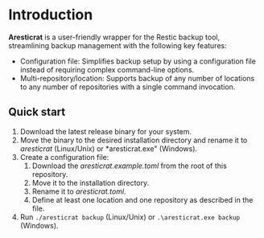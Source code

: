 
# Introduction
**Aresticrat** is a user-friendly wrapper for the Restic backup tool, streamlining backup management with the following key features:
- Configuration file: Simplifies backup setup by using a configuration file instead of requiring complex command-line options.
- Multi-repository/location: Supports backup of any number of locations to any number of repositories with a single command invocation.

## Quick start
1. Download the latest release binary for your system.
1. Move the binary to the desired installation directory and rename it to *aresticrat* (Linux/Unix) or *aresticrat.exe" (Windows).
1. Create a configuration file:
   1. Download the *aresticrat.example.toml* from the root of this repository.
   1. Move it to the installation directory.
   1. Rename it to *aresticrat.toml*.
   1. Define at least one location and one repository as described in the file.
1. Run `./aresticrat backup` (Linux/Unix) or `.\aresticrat.exe backup` (Windows).
